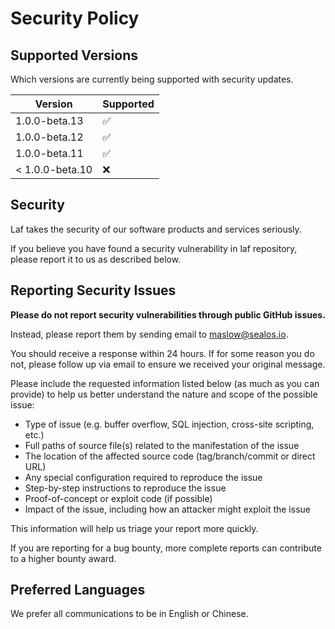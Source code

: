 # Security Policy

## Supported Versions

Which versions are currently being supported with security updates.

| Version | Supported          |
| ------- | ------------------ |
| 1.0.0-beta.13   | :white_check_mark: |
| 1.0.0-beta.12   | :white_check_mark: |
| 1.0.0-beta.11   | :white_check_mark: |
| < 1.0.0-beta.10   | :x:                |

## Security

Laf takes the security of our software products and services seriously.

If you believe you have found a security vulnerability in laf repository, please report it to us as described below.

## Reporting Security Issues

**Please do not report security vulnerabilities through public GitHub issues.**

Instead, please report them by sending email to [maslow@sealos.io](mailto:maslow@sealos.io).

You should receive a response within 24 hours. If for some reason you do not, please follow up via email to ensure we received your original message.

Please include the requested information listed below (as much as you can provide) to help us better understand the nature and scope of the possible issue:

  * Type of issue (e.g. buffer overflow, SQL injection, cross-site scripting, etc.)
  * Full paths of source file(s) related to the manifestation of the issue
  * The location of the affected source code (tag/branch/commit or direct URL)
  * Any special configuration required to reproduce the issue
  * Step-by-step instructions to reproduce the issue
  * Proof-of-concept or exploit code (if possible)
  * Impact of the issue, including how an attacker might exploit the issue

This information will help us triage your report more quickly.

If you are reporting for a bug bounty, more complete reports can contribute to a higher bounty award.

## Preferred Languages

We prefer all communications to be in English or Chinese.
